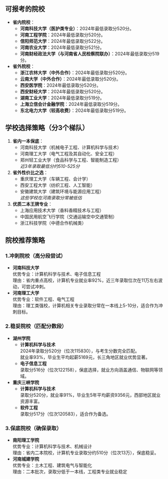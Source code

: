 ## 可报考的院校
- **省内院校**：
    - **河南科技大学（医护类专业）**：2024年最低录取分520分。
    - **河南工程学院**：2024年最低录取分520分。
    - **信阳师范大学**：2024年最低录取分522分。
    - **河南农业大学**：2024年最低录取分521分。
    - **河南财经政法大学（与河南省人民检察院联办）**：2024年最低录取分519分。
- **省外院校**：
    - **浙江农林大学（中外合作）**：2024年最低录取分520分。
    - **云南大学（中外合作）**：2024年最低录取分520分。
    - **西安医学院**：2024年最低录取分520分。
    - **西安财经大学**：2024年最低录取分520分。
    - **湖南工业大学**：2024年最低录取分519分。
    - **上海立信会计金融学院**：2024年最低录取分519分。
    - **东北电力大学（较高收费）**：2024年最低录取分519分。

## 学校选择策略（分3个梯队）
1. **省内一本保底**：
    - 河南科技大学（机械电子工程、计算机科学与技术）
    - 河南理工大学（电气工程及其自动化、安全工程）
    - 郑州轻工业大学（食品科学与工程、智能制造工程）  
        *近3年录取最低分约510-525分*
2. **省外性价比之选**：
    - 重庆理工大学（车辆工程、会计学）
    - 西安工程大学（纺织工程、人工智能）
    - 安徽建筑大学（建筑环境与能源应用工程）  
        _这些学校在河南录取分常被低估_
3. **优质二本王牌专业**：
    - 上海应用技术大学（香料香精技术与工程）
    - 中国民用航空飞行学院（交通运输空中交通管制）
    - 浙江科技学院（中德合作机械类）

## 院校推荐策略
### 1. ​**​冲刺院校（高分段尝试）​**​
- ​**​河南科技大学​**​  
    优势专业：计算机科学与技术、电子信息工程  
    理由：省内重点高校，计算机专业就业率92%，近三年录取位次在11万左右波动，可尝试冲刺。
- ​**​河南理工大学​**​  
    优势专业：软件工程、电气工程  
    理由：理工类强校，计算机相关专业录取分常在一本线上5-10分，适合作为冲刺目标。
### 2. ​**​稳妥院校（匹配分数段）​**​
- ​**​湖州学院​**​
    - ​**​计算机科学与技术​**​  
        2024年录取分520分（位次115830），与考生分数完全匹配。  
        就业率93%，毕业生平均起薪5169元，长三角地区就业优势显著。
    - ​**​电子信息工程​**​  
        录取分516分（位次122158），保底选择，就业方向涵盖通信、物联网等领域。
- ​**​重庆三峡学院​**​
    - ​**​计算机科学与技术​**​  
        录取分520分，就业率91%，毕业生5年平均薪资9356元，西部地区就业资源丰富。
    - ​**​软件工程​**​  
        录取分517分（位次120583），适合作为备选。
### 3. ​**​保底院校（确保录取）​**​
- ​**​南阳理工学院​**​  
    优势专业：计算机科学与技术、机械设计  
    理由：省内二本院校，计算机专业录取分约510分（位次13万），保底稳妥。
- ​**​河南城建学院​**​  
    优势专业：土木工程、建筑电气与智能化  
    理由：二本批次，录取分低于一本线，工程类专业就业稳定
    